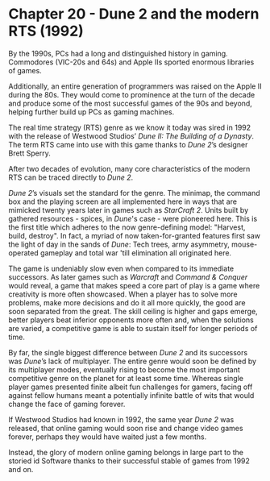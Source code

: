 # Chapter 20 - Dune 2 and the modern RTS (1992)

By the 1990s, PCs had a long and distinguished history in gaming. Commodores (VIC-20s and 64s) and Apple IIs sported enormous libraries of games. 

Additionally, an entire generation of programmers was raised on the Apple II during the 80s. They would come to prominence at the turn of the decade and produce some of the most successful games of the 90s and beyond, helping further build up PCs as gaming machines.

The real time strategy (RTS) genre as we know it today was sired in 1992 with the release of Westwood Studios’ *Dune II: The Building of a Dynasty*. The term RTS came into use with this game thanks to *Dune 2*’s designer Brett Sperry.

After two decades of evolution, many core characteristics of the modern RTS can be traced directly to *Dune 2*.

*Dune 2*’s visuals set the standard for the genre. The minimap, the command box and the playing screen are all implemented here in ways that are mimicked twenty years later in games such as *StarCraft 2*. Units built by gathered resources - spices, in *Dune*'s case - were pioneered here. This is the first title which adheres to the now genre-defining model: "Harvest, build, destroy". In fact, a myriad of now taken-for-granted features first saw the light of day in the sands of *Dune*: Tech trees, army asymmetry, mouse-operated gameplay and total war 'till elimination all originated here.

The game is undeniably slow even when compared to its immediate successors. As later games such as *Warcraft* and *Command & Conquer* would reveal, a game that makes speed a core part of play is a game where creativity is more often showcased. When a player has to solve more problems, make more decisions and do it all more quickly, the good are soon separated from the great. The skill ceiling is higher and gaps emerge, better players beat inferior opponents more often and, when the solutions are varied, a competitive game is able to sustain itself for longer periods of time.

By far, the single biggest difference between *Dune 2* and its successors was *Dune*’s lack of multiplayer. The entire genre would soon be defined by its multiplayer modes, eventually rising to become the most important competitive genre on the planet for at least some time. Whereas single player games presented finite albeit fun challenges for gamers, facing off against fellow humans meant a potentially infinite battle of wits that would change the face of gaming forever.

If Westwood Studios had known in 1992, the same year *Dune 2* was released, that online gaming would soon rise and change video games forever, perhaps they would have waited just a few months.

Instead, the glory of modern online gaming belongs in large part to the storied id Software thanks to their successful stable of games from 1992 and on.
